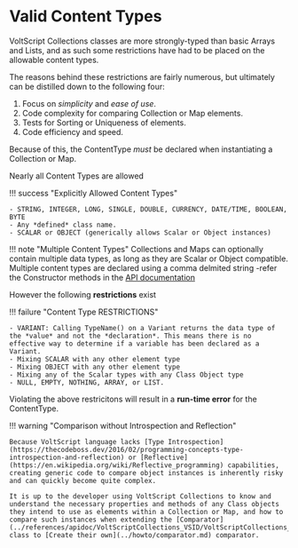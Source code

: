 # Valid Content Types

VoltScript Collections classes are more strongly-typed than basic Arrays and Lists, and as such some restrictions have had to be placed on the allowable content types.  

The reasons behind these restrictions are fairly numerous, but ultimately can be distilled down to the following four:

1. Focus on *simplicity* and *ease of use*.
1. Code complexity for comparing Collection or Map elements.
1. Tests for Sorting or Uniqueness of elements.
1. Code efficiency and speed.

Because of this, the ContentType *must* be declared when instantiating a Collection or Map.

Nearly all Content Types are allowed

!!! success "Explicitly Allowed Content Types"

    - STRING, INTEGER, LONG, SINGLE, DOUBLE, CURRENCY, DATE/TIME, BOOLEAN, BYTE
    - Any *defined* class name.
    - SCALAR or OBJECT (generically allows Scalar or Object instances)

!!! note "Multiple Content Types"
    Collections and Maps can optionally contain multiple data types, as long as they are Scalar or Object compatible.  
    Multiple content types are declared using a comma delmited string -refer the Constructor methods in the [API documentation](../references/apidoc/VoltScriptCollections_VSID/VoltScriptCollections_Library.html)

However the following **restrictions** exist

!!! failure "Content Type RESTRICTIONS"

    - VARIANT: Calling TypeName() on a Variant returns the data type of the *value* and not the *declaration*. This means there is no effective way to determine if a variable has been declared as a Variant.  
    - Mixing SCALAR with any other element type
    - Mixing OBJECT with any other element type 
    - Mixing any of the Scalar types with any Class Object type
    - NULL, EMPTY, NOTHING, ARRAY, or LIST. 

Violating the above restricitons will result in a **run-time error** for the ContentType.

!!! warning "Comparison without Introspection and Reflection"

    Because VoltScript language lacks [Type Introspection](https://thecodeboss.dev/2016/02/programming-concepts-type-introspection-and-reflection) or [Reflective](https://en.wikipedia.org/wiki/Reflective_programming) capabilities, creating generic code to compare object instances is inherently risky and can quickly become quite complex.

    It is up to the developer using VoltScript Collections to know and understand the necessary properties and methods of any Class objects they intend to use as elements within a Collection or Map, and how to compare such instances when extending the [Comparator](../references/apidoc/VoltScriptCollections_VSID/VoltScriptCollections_Library/Comparator_ObjectClass.html) class to [Create their own](../howto/comparator.md) comparator. 
